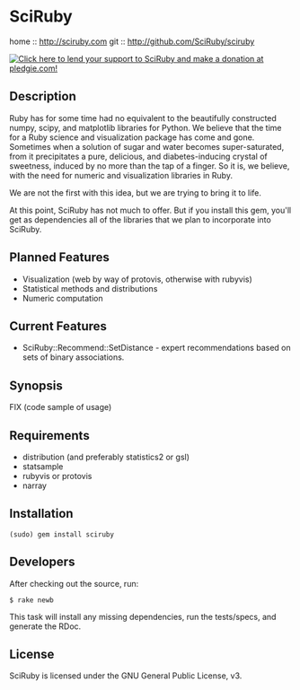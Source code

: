 # SciRuby

home  :: http://sciruby.com
git   :: http://github.com/SciRuby/sciruby

[![Click here to lend your support to SciRuby and make a donation at pledgie.com!](https://www.pledgie.com/campaigns/15783.png?skin_name=chrome)](http://www.pledgie.com/campaigns/15783)

## Description

Ruby has for some time had no equivalent to the beautifully constructed numpy, scipy, and matplotlib libraries for Python. We believe that the time for a Ruby science and visualization package has come and gone. Sometimes when a solution of sugar and water becomes super-saturated, from it precipitates a pure, delicious, and diabetes-inducing crystal of sweetness, induced by no more than the tap of a finger. So it is, we believe, with the need for numeric and visualization libraries in Ruby.

We are not the first with this idea, but we are trying to bring it to life.

At this point, SciRuby has not much to offer. But if you install this gem, you'll get as dependencies all of the libraries that we plan to incorporate into SciRuby.

## Planned Features

* Visualization (web by way of protovis, otherwise with rubyvis)
* Statistical methods and distributions
* Numeric computation

## Current Features

* SciRuby::Recommend::SetDistance - expert recommendations based on sets of binary associations.

## Synopsis

FIX (code sample of usage)

## Requirements

* distribution (and preferably statistics2 or gsl)
* statsample
* rubyvis or protovis
* narray

## Installation

    (sudo) gem install sciruby

## Developers

After checking out the source, run:

    $ rake newb

This task will install any missing dependencies, run the tests/specs,
and generate the RDoc.

## License

SciRuby is licensed under the GNU General Public License, v3.
